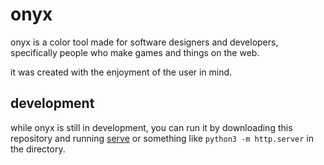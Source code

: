 # onyx

onyx is a color tool made for software designers and developers, specifically people who make games and things on the web.

it was created with the enjoyment of the user in mind.

## development

while onyx is still in development, you can run it by downloading this repository and running [serve](https://www.npmjs.com/package/serve) or something like `python3 -m http.server` in the directory.
